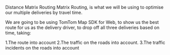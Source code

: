 Distance Matrix Routing
Matrix Routing, is what we will be using to optimise our multiple deliveries by travel time.

We are going to be using TomTom Map SDK for Web, to show us the best route for us as the delivery driver, to drop off all three deliveries based on time, taking:

1.The route into account
2.The traffic on the roads into account.
3.The traffic incidents on the roads into account


